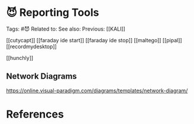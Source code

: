 # 😈 Reporting Tools

Tags: #😈
Related to: 
See also: 
Previous: [[KALI]]

[[cutycapt]]
[[faraday ide start]]
[[faraday ide stop]]
[[maltego]]
[[pipal]]
[[recordmydesktop]]

[[hunchly]]

## Network Diagrams

https://online.visual-paradigm.com/diagrams/templates/network-diagram/

# References